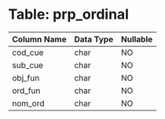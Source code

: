 # Table: prp_ordinal

| Column Name | Data Type | Nullable |
|-------------|-----------|----------|
| cod_cue | char | NO |
| sub_cue | char | NO |
| obj_fun | char | NO |
| ord_fun | char | NO |
| nom_ord | char | NO |
